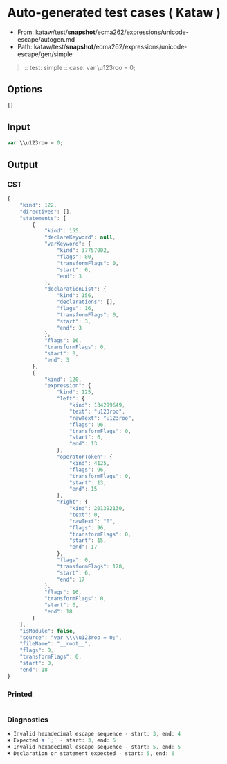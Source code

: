 # Auto-generated test cases ( Kataw )
- From: kataw/test/__snapshot__/ecma262/expressions/unicode-escape/autogen.md
- Path: kataw/test/__snapshot__/ecma262/expressions/unicode-escape/gen/simple
> :: test: simple
> :: case: var \\u123roo = 0;
## Options

`````js
{}
`````
## Input

`````js
var \\u123roo = 0;
`````
## Output

### CST

```javascript
{
    "kind": 122,
    "directives": [],
    "statements": [
        {
            "kind": 155,
            "declareKeyword": null,
            "varKeyword": {
                "kind": 37757002,
                "flags": 80,
                "transformFlags": 0,
                "start": 0,
                "end": 3
            },
            "declarationList": {
                "kind": 156,
                "declarations": [],
                "flags": 16,
                "transformFlags": 0,
                "start": 3,
                "end": 3
            },
            "flags": 16,
            "transformFlags": 0,
            "start": 0,
            "end": 3
        },
        {
            "kind": 120,
            "expression": {
                "kind": 125,
                "left": {
                    "kind": 134299649,
                    "text": "u123roo",
                    "rawText": "u123roo",
                    "flags": 96,
                    "transformFlags": 0,
                    "start": 6,
                    "end": 13
                },
                "operatorToken": {
                    "kind": 4125,
                    "flags": 96,
                    "transformFlags": 0,
                    "start": 13,
                    "end": 15
                },
                "right": {
                    "kind": 201392130,
                    "text": 0,
                    "rawText": "0",
                    "flags": 96,
                    "transformFlags": 0,
                    "start": 15,
                    "end": 17
                },
                "flags": 0,
                "transformFlags": 128,
                "start": 6,
                "end": 17
            },
            "flags": 16,
            "transformFlags": 0,
            "start": 6,
            "end": 18
        }
    ],
    "isModule": false,
    "source": "var \\\\u123roo = 0;",
    "fileName": "__root__",
    "flags": 0,
    "transformFlags": 0,
    "start": 0,
    "end": 18
}
```

### Printed

```javascript

```

### Diagnostics

```javascript
✖ Invalid hexadecimal escape sequence - start: 3, end: 4
✖ Expected a `;` - start: 3, end: 5
✖ Invalid hexadecimal escape sequence - start: 5, end: 5
✖ Declaration or statement expected - start: 5, end: 6

```

